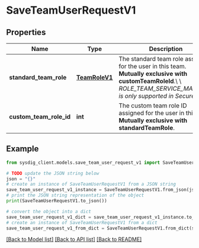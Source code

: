 # SaveTeamUserRequestV1


## Properties

Name | Type | Description | Notes
------------ | ------------- | ------------- | -------------
**standard_team_role** | [**TeamRoleV1**](TeamRoleV1.md) | The standard team role assigned for the user in this team. **Mutually exclusive with customTeamRoleId**.\\ \\ *ROLE_TEAM_SERVICE_MANAGER is only supported in Secure.*  | [optional] 
**custom_team_role_id** | **int** | The custom team role ID assigned for the user in this team. **Mutually exclusive with standardTeamRole**.  | [optional] 

## Example

```python
from sysdig_client.models.save_team_user_request_v1 import SaveTeamUserRequestV1

# TODO update the JSON string below
json = "{}"
# create an instance of SaveTeamUserRequestV1 from a JSON string
save_team_user_request_v1_instance = SaveTeamUserRequestV1.from_json(json)
# print the JSON string representation of the object
print(SaveTeamUserRequestV1.to_json())

# convert the object into a dict
save_team_user_request_v1_dict = save_team_user_request_v1_instance.to_dict()
# create an instance of SaveTeamUserRequestV1 from a dict
save_team_user_request_v1_from_dict = SaveTeamUserRequestV1.from_dict(save_team_user_request_v1_dict)
```
[[Back to Model list]](../README.md#documentation-for-models) [[Back to API list]](../README.md#documentation-for-api-endpoints) [[Back to README]](../README.md)


